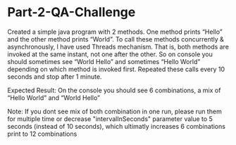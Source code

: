# Part-2-QA-Challenge
Created a simple java program with 2 methods. One method prints “Hello” and the other method prints “World”. 
To call these methods concurrently & asynchronously, I have used Threads mechanism. That is, both methods are invoked at the same instant, not one after the other. So on console you
should sometimes see “World Hello” and sometimes “Hello World” depending on which method is invoked first. Repeated these calls every 10 seconds and stop after 1 minute.

Expected Result: On the console you should see 6 combinations, a mix of “Hello World” and “World Hello”

Note: 
If you dont see mix of both combination in one run, please run them for multiple time or decrease "intervalInSeconds" parameter value to 5 seconds (instead of 10 seconds), which ultimatly increases 6 combinations print to 12 combinations 
